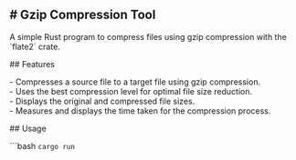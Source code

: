 <h2># Gzip Compression Tool </h2>

<p>A simple Rust program to compress files using gzip compression with the `flate2` crate.</p>

<p>## Features</p>

<span>- Compresses a source file to a target file using gzip compression.</span><br>
<span>- Uses the best compression level for optimal file size reduction.</span><br>
<span>- Displays the original and compressed file sizes.<span><br>
<span>- Measures and displays the time taken for the compression process.</span><br>

<p>## Usage</p>

<span>```bash</span>
<code>cargo run <source> <target></code>
